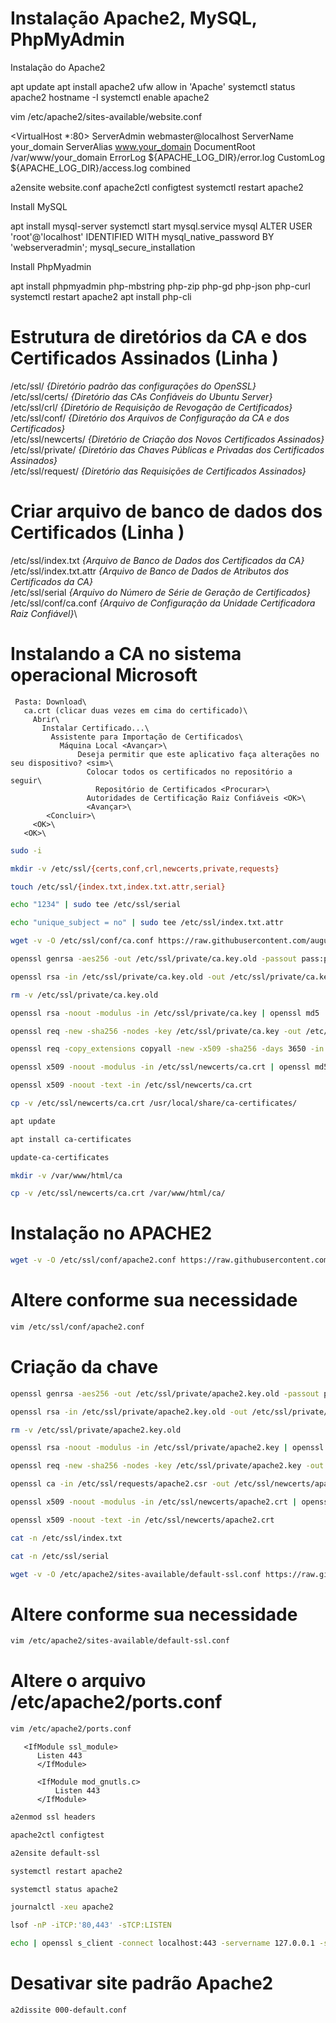 # Instalação Apache2, MySQL, PhpMyAdmin

Instalação do Apache2

apt update
apt install apache2
ufw allow in 'Apache'
systemctl status apache2
hostname -I
systemctl enable apache2


vim /etc/apache2/sites-available/website.conf

<VirtualHost *:80>
    ServerAdmin webmaster@localhost
    ServerName your_domain
    ServerAlias www.your_domain
    DocumentRoot /var/www/your_domain
    ErrorLog ${APACHE_LOG_DIR}/error.log
    CustomLog ${APACHE_LOG_DIR}/access.log combined
</VirtualHost>

a2ensite website.conf
apache2ctl configtest
systemctl restart apache2


Install MySQL

apt install mysql-server
systemctl start mysql.service
mysql
ALTER USER 'root'@'localhost' IDENTIFIED WITH mysql_native_password BY 'webserveradmin';
mysql_secure_installation


Install PhpMyadmin

apt install phpmyadmin php-mbstring php-zip php-gd php-json php-curl
systemctl restart apache2
apt install php-cli




# Estrutura de diretórios da CA e dos Certificados Assinados (Linha )
/etc/ssl/             *{Diretório padrão das configurações do OpenSSL}*\
/etc/ssl/certs/       *{Diretório das CAs Confiáveis do Ubuntu Server}*\
/etc/ssl/crl/         *{Diretório de Requisição de Revogação de Certificados}*\
/etc/ssl/conf/        *{Diretório dos Arquivos de Configuração da CA e dos Certificados}*\
/etc/ssl/newcerts/    *{Diretório de Criação dos Novos Certificados Assinados}*\
/etc/ssl/private/     *{Diretório das Chaves Públicas e Privadas dos Certificados Assinados}*\
/etc/ssl/request/     *{Diretório das Requisições de Certificados Assinados}*


# Criar arquivo de banco de dados dos Certificados (Linha )
/etc/ssl/index.txt        *{Arquivo de Banco de Dados dos Certificados da CA}*\
/etc/ssl/index.txt.attr   *{Arquivo de Banco de Dados de Atributos dos Certificados da CA}*\
/etc/ssl/serial           *{Arquivo do Número de Série de Geração de Certificados}*\
/etc/ssl/conf/ca.conf     *{Arquivo de Configuração da Unidade Certificadora Raiz Confiável}*\


# Instalando a CA no sistema operacional Microsoft
```
 Pasta: Download\
   ca.crt (clicar duas vezes em cima do certificado)\
     Abrir\
       Instalar Certificado...\
         Assistente para Importação de Certificados\
           Máquina Local <Avançar>\
               Deseja permitir que este aplicativo faça alterações no seu dispositivo? <sim>\
                 Colocar todos os certificados no repositório a seguir\
                   Repositório de Certificados <Procurar>\
                 Autoridades de Certificação Raiz Confiáveis <OK>\
                 <Avançar>\
        <Concluir>\
     <OK>\
   <OK>\
```

```bash
sudo -i

mkdir -v /etc/ssl/{certs,conf,crl,newcerts,private,requests}

touch /etc/ssl/{index.txt,index.txt.attr,serial}

echo "1234" | sudo tee /etc/ssl/serial

echo "unique_subject = no" | sudo tee /etc/ssl/index.txt.attr

wget -v -O /etc/ssl/conf/ca.conf https://raw.githubusercontent.com/augustomotta/UbuntuCAServer/main/ca.conf

openssl genrsa -aes256 -out /etc/ssl/private/ca.key.old -passout pass:pass2k24 2048

openssl rsa -in /etc/ssl/private/ca.key.old -out /etc/ssl/private/ca.key -passin pass:pass2k24

rm -v /etc/ssl/private/ca.key.old

openssl rsa -noout -modulus -in /etc/ssl/private/ca.key | openssl md5

openssl req -new -sha256 -nodes -key /etc/ssl/private/ca.key -out /etc/ssl/requests/ca.csr -config /etc/ssl/conf/ca.conf

openssl req -copy_extensions copyall -new -x509 -sha256 -days 3650 -in /etc/ssl/requests/ca.csr -key /etc/ssl/private/ca.key -out /etc/ssl/newcerts/ca.crt -config /etc/ssl/conf/ca.conf

openssl x509 -noout -modulus -in /etc/ssl/newcerts/ca.crt | openssl md5

openssl x509 -noout -text -in /etc/ssl/newcerts/ca.crt

cp -v /etc/ssl/newcerts/ca.crt /usr/local/share/ca-certificates/

apt update

apt install ca-certificates

update-ca-certificates

mkdir -v /var/www/html/ca

cp -v /etc/ssl/newcerts/ca.crt /var/www/html/ca/
```


# Instalação no APACHE2
```bash
wget -v -O /etc/ssl/conf/apache2.conf https://raw.githubusercontent.com/augustomotta/UbuntuCAServer/main/apache2.conf
```

# Altere conforme sua necessidade
```bash
vim /etc/ssl/conf/apache2.conf
```

# Criação da chave
```bash
openssl genrsa -aes256 -out /etc/ssl/private/apache2.key.old -passout pass:pass2k24 2048

openssl rsa -in /etc/ssl/private/apache2.key.old -out /etc/ssl/private/apache2.key -passin pass:pass2k24

rm -v /etc/ssl/private/apache2.key.old

openssl rsa -noout -modulus -in /etc/ssl/private/apache2.key | openssl md5

openssl req -new -sha256 -nodes -key /etc/ssl/private/apache2.key -out /etc/ssl/requests/apache2.csr -extensions v3_req -config /etc/ssl/conf/apache2.conf

openssl ca -in /etc/ssl/requests/apache2.csr -out /etc/ssl/newcerts/apache2.crt -config /etc/ssl/conf/ca.conf -extensions v3_req -extfile /etc/ssl/conf/apache2.conf

openssl x509 -noout -modulus -in /etc/ssl/newcerts/apache2.crt | openssl md5

openssl x509 -noout -text -in /etc/ssl/newcerts/apache2.crt

cat -n /etc/ssl/index.txt

cat -n /etc/ssl/serial

wget -v -O /etc/apache2/sites-available/default-ssl.conf https://raw.githubusercontent.com/augustomotta/UbuntuCAServer/main/default.ssl.conf
```

# Altere conforme sua necessidade
```bash
vim /etc/apache2/sites-available/default-ssl.conf
```

# Altere o arquivo /etc/apache2/ports.conf
```bash
vim /etc/apache2/ports.conf
```

```
   <IfModule ssl_module>
	  Listen 443
	  </IfModule>
	
	  <IfModule mod_gnutls.c>
		  Listen 443
	  </IfModule>
```

```bash
a2enmod ssl headers

apache2ctl configtest

a2ensite default-ssl

systemctl restart apache2

systemctl status apache2

journalctl -xeu apache2

lsof -nP -iTCP:'80,443' -sTCP:LISTEN

echo | openssl s_client -connect localhost:443 -servername 127.0.0.1 -showcerts
```

# Desativar site padrão Apache2
```bash
a2dissite 000-default.conf
```
